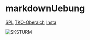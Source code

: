 # markdownUebung

[SPL](https://github.com/RaveDargur/TestSPL/blob/master/uebung1.py)
[TKO-Oberaich](http://tk-oberaich.at/)
[Insta](https://www.instagram.com/?hl=de)

![SKSTURM](https://pbs.twimg.com/profile_images/875377610905276416/uiDtuFeb_400x400.jpg)
